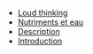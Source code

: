 - [Loud thinking](<Loud thinking 9b941bab.md?n>)
- [Nutriments et eau](<Nutriments et eau facfe794.md?n>)
- [Description](<Description 16358c2e.md?n>)
- [Introduction](<Introduction 48ebfcc9.md?n>)
